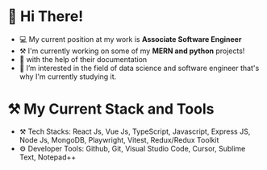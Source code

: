 # 👋 __Hi There!__ 
- 💻 My current position at my work is **Associate Software Engineer**
- ⚒ I'm currently working on some of my **MERN and python** projects!
- 📃 with the help of their documentation
- 👀 I’m interested in the field of data science and software engineer that's why I'm currently studying it.

# ⚒ My Current Stack and Tools
- ⚒ Tech Stacks: React Js, Vue Js, TypeScript, Javascript, Express JS, Node Js, MongoDB, Playwright, Vitest, Redux/Redux Toolkit
- ⚙ Developer Tools: Github, Git, Visual Studio Code, Cursor, Sublime Text, Notepad++
  

<!---
AnthonyFrank-Ordonez/AnthonyFrank-Ordonez is a ✨ special ✨ repository because its `README.md` (this file) appears on your GitHub profile.
You can click the Preview link to take a look at your changes.
--->
